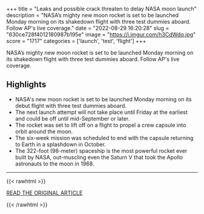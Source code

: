 +++
title = "Leaks and possible crack threaten to delay NASA moon launch"
description = "NASA’s mighty new moon rocket is set to be launched Monday morning on its shakedown flight with three test dummies aboard. Follow AP's live coverage."
date = "2022-08-29 16:20:28"
slug = "630ce728f4012180987b195e"
image = "https://i.imgur.com/h3CdWdq.jpg"
score = "1717"
categories = ['launch', 'test', 'flight']
+++

NASA’s mighty new moon rocket is set to be launched Monday morning on its shakedown flight with three test dummies aboard. Follow AP's live coverage.

## Highlights

- NASA's new moon rocket is set to be launched Monday morning on its debut flight with three test dummies aboard.
- The next launch attempt will not take place until Friday at the earliest and could be off until mid-September or later.
- The rocket was set to lift off on a flight to propel a crew capsule into orbit around the moon.
- The six-week mission was scheduled to end with the capsule returning to Earth in a splashdown in October.
- The 322-foot (98-meter) spaceship is the most powerful rocket ever built by NASA, out-muscling even the Saturn V that took the Apollo astronauts to the moon in 1968.

---

{{< rawhtml >}}
  <p class="article-category">
    <a target="_blank" href="https://apnews.com/article/astronomy-space-launches-exploration-science-63e9e863f294968af8869950909a212c?utm_source=homepage&amp;utm_medium=TopNews&amp;utm_campaign=position_3">READ THE ORIGINAL ARTICLE</a>
  </p>
{{< /rawhtml >}}
